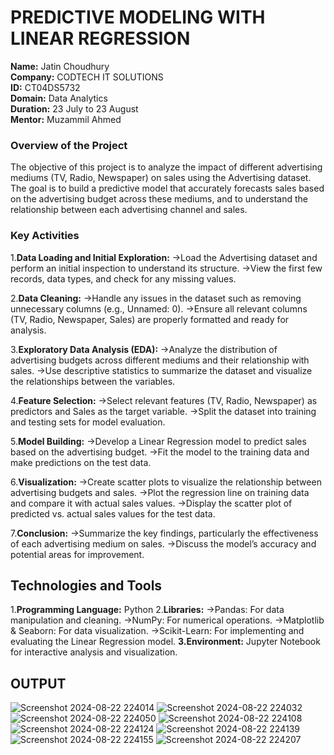 # PREDICTIVE MODELING WITH LINEAR REGRESSION

**Name:** Jatin Choudhury  
**Company:** CODTECH IT SOLUTIONS  
**ID:** CT04DS5732  
**Domain:** Data Analytics  
**Duration:** 23 July to 23 August  
**Mentor:** Muzammil Ahmed

### Overview of the Project
The objective of this project is to analyze the impact of different advertising mediums (TV, Radio, Newspaper) on sales using the Advertising dataset. The goal is to build a predictive model that accurately forecasts sales based on the advertising budget across these mediums, and to understand the relationship between each advertising channel and sales.

### Key Activities
1.**Data Loading and Initial Exploration:**
->Load the Advertising dataset and perform an initial inspection to understand its structure.
->View the first few records, data types, and check for any missing values.

2.**Data Cleaning:**
->Handle any issues in the dataset such as removing unnecessary columns (e.g., Unnamed: 0).
->Ensure all relevant columns (TV, Radio, Newspaper, Sales) are properly formatted and ready for analysis.

3.**Exploratory Data Analysis (EDA):**
->Analyze the distribution of advertising budgets across different mediums and their relationship with sales.
->Use descriptive statistics to summarize the dataset and visualize the relationships between the variables.

4.**Feature Selection:**
->Select relevant features (TV, Radio, Newspaper) as predictors and Sales as the target variable.
->Split the dataset into training and testing sets for model evaluation.

5.**Model Building:**
->Develop a Linear Regression model to predict sales based on the advertising budget.
->Fit the model to the training data and make predictions on the test data.

6.**Visualization:**
->Create scatter plots to visualize the relationship between advertising budgets and sales.
->Plot the regression line on training data and compare it with actual sales values.
->Display the scatter plot of predicted vs. actual sales values for the test data.

7.**Conclusion:**
->Summarize the key findings, particularly the effectiveness of each advertising medium on sales.
->Discuss the model’s accuracy and potential areas for improvement.

## Technologies and Tools
1.**Programming Language:** Python
2.**Libraries:**
  ->Pandas: For data manipulation and cleaning.
  ->NumPy: For numerical operations.
  ->Matplotlib & Seaborn: For data visualization.
  ->Scikit-Learn: For implementing and evaluating the Linear Regression model.
**3.Environment:** Jupyter Notebook for interactive analysis and visualization.


## OUTPUT

![Screenshot 2024-08-22 224014](https://github.com/user-attachments/assets/7b909e51-69ad-4042-8ff1-a1db59353719)
![Screenshot 2024-08-22 224032](https://github.com/user-attachments/assets/d2a1f6ad-bc56-4d03-914c-2338d7abe99e)
![Screenshot 2024-08-22 224050](https://github.com/user-attachments/assets/aea0a47c-2798-4934-9603-cdde1a1e5d68)
![Screenshot 2024-08-22 224108](https://github.com/user-attachments/assets/50e1f3b7-afc7-414f-89ef-0cf72634014c)
![Screenshot 2024-08-22 224124](https://github.com/user-attachments/assets/cc74a5fa-a43f-4c89-afb8-e1569a58bd0d)
![Screenshot 2024-08-22 224139](https://github.com/user-attachments/assets/424ca7ef-04b9-4cc1-8d4e-dbb220543bbe)
![Screenshot 2024-08-22 224155](https://github.com/user-attachments/assets/59d4a9b6-45c8-4609-9478-4e7d3bcaba84)
![Screenshot 2024-08-22 224207](https://github.com/user-attachments/assets/56933f2c-a53a-496d-ae5c-568ba90a0bd7)

